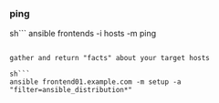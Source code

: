 ### ping
sh```
ansible frontends -i hosts -m ping
```

gather and return "facts" about your target hosts

sh```
ansible frontend01.example.com -m setup -a "filter=ansible_distribution*"
```
